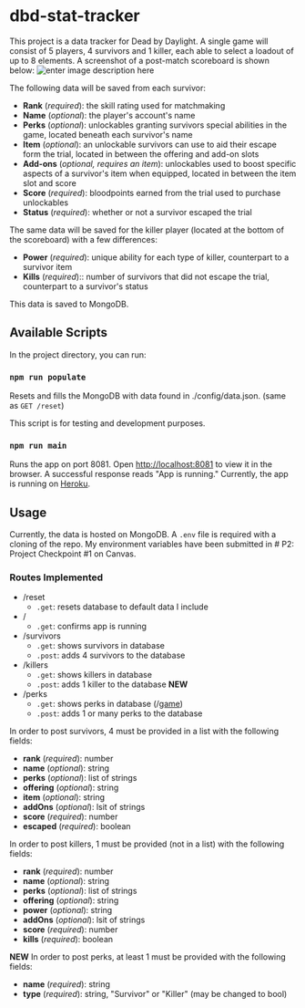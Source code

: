 
# dbd-stat-tracker
This project is a data tracker for Dead by Daylight. A single game will consist of 5 players, 4 survivors and 1 killer, each able to select a loadout of up to 8 elements. A screenshot of a post-match scoreboard is shown below:
![enter image description here](https://i.ibb.co/4NJ8yfx/dbd-screenshot.png)

The following data will be saved from each survivor:
- **Rank** (*required*): the skill rating used for matchmaking
- **Name** (*optional*): the player's account's name
- **Perks** (*optional*): unlockables granting survivors special abilities in the game, located beneath each survivor's name
- **Item** (*optional*): an unlockable survivors can use to aid their escape form the trial, located in between the offering and add-on slots
- **Add-ons** (*optional, requires an item*): unlockables used to boost specific aspects of a survivor's item when equipped, located in between the item slot and score
- **Score** (*required*): bloodpoints earned from the trial used to purchase unlockables
- **Status** (*required*): whether or not a survivor escaped the trial

The same data will be saved for the killer player (located at the bottom of the scoreboard) with a few differences:
- **Power** (*required*): unique ability for each type of killer, counterpart to a survivor item
- **Kills** (*required*):: number of survivors that did not escape the trial, counterpart to a survivor's status

This data is saved to MongoDB. 

## Available Scripts

  

In the project directory, you can run:

  

### `npm run populate`

  

Resets and fills the MongoDB with data found in ./config/data.json. (same as `GET /reset`)

This script is for testing and development purposes.

  

### `npm run main`

  
Runs the app on port 8081.
Open [http://localhost:8081](http://localhost:8081) to view it in the browser. A successful response reads "App is running."
Currently, the app is running on [Heroku](http://dbd-stat-tracjer.herokuapp.com/).
  
## Usage

Currently, the data is hosted on MongoDB. A `.env` file is required with a cloning of the repo. My environment variables have been submitted in # P2: Project Checkpoint #1 on Canvas. 
### Routes Implemented
- /reset
	- `.get`: resets database to default data I include
- /
	- `.get`: confirms app is running
- /survivors
	- `.get`: shows survivors in database
	- `.post`: adds 4 survivors to the database
- /killers
	- `.get`: shows killers in database
	- `.post`: adds 1 killer to the database
**NEW**
- /perks
	- `.get`: shows perks in database (/[game](https://deadbydaylight.fandom.com/wiki/Perks))
	- `.post`: adds 1 or many perks to the database

In order to post survivors, 4 must be provided in a list with the following fields:
- **rank** (*required*): number
- **name** (*optional*): string
- **perks** (*optional*): list of strings
- **offering** (*optional*): string
- **item** (*optional*): string
- **addOns** (*optional*): lsit of strings
- **score** (*required*): number
- **escaped** (*required*): boolean

In order to post killers, 1 must be provided (not in a list) with the following fields:
- **rank** (*required*): number
- **name** (*optional*): string
- **perks** (*optional*): list of strings
- **offering** (*optional*): string
- **power** (*optional*): string
- **addOns** (*optional*): lsit of strings
- **score** (*required*): number
- **kills** (*required*): boolean

**NEW**
In order to post perks, at least 1 must be provided with the following fields:
- **name** (*required*): string
- **type** (*required*): string, "Survivor" or "Killer" (may be changed to bool)